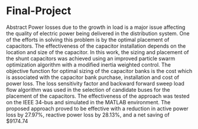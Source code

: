 # Final-Project
Abstract
Power losses due to the growth in load is a major issue affecting the quality of electric power being delivered in the distribution system. One of the efforts in solving this problem is by the optimal placement of capacitors. The effectiveness of the capacitor installation depends on the location and size of the capacitor. In this work, the sizing and placement of the shunt capacitors was achieved using an improved particle swarm optimization algorithm with a modified inertia weighted control. The objective function for optimal sizing of the capacitor banks is the cost which is associated with the capacitor bank purchase, installation and cost of power loss. The loss sensitivity factor and backward forward sweep load flow algorithm was used in the selection of candidate buses for the placement of the capacitors. The effectiveness of the approach was tested on the IEEE 34-bus and simulated in the MATLAB environment. The proposed approach proved to be effective with a reduction in active power loss by 27.97%, reactive power loss by 28.13%, and a net saving of $9174.74
